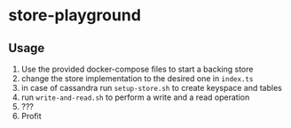 # store-playground

## Usage

1. Use the provided docker-compose files to start a backing store
2. change the store implementation to the desired one in `index.ts`
3. in case of cassandra run `setup-store.sh` to create keyspace and tables
4. run `write-and-read.sh` to perform a write and a read operation
5. ???
6. Profit